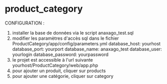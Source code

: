 product_category
================

CONFIGURATION :

1. installer la base de données via le script anaxago_test.sql
2. modifier les paramètres d'accès sql dans le fichier ProductCategory/app/config/parameters.yml
    database_host: yourhost
    database_port: yourport
    database_name: anaxago_test
    database_user: yourlogin
    database_password: yourpassword
3. le projet est accessible à l'url suivante yourhost/ProductCategory/web/app.php
4. pour ajouter un produit, cliquer sur products
5. pour ajouter une catégorie, cliquer sur category

